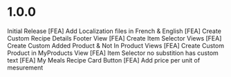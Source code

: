 # 1.0.0
Initial Release
[FEA] Add Localization files in French & English
[FEA] Create Custom Recipe Details Footer View
[FEA] Create Item Selector Views
[FEA] Create Custom Added Product & Not In Product Views
[FEA] Create Custom Product in MyProducts View
[FEA] Item Selector no substition has custom text
[FEA] My Meals Recipe Card Button
[FEA] Add price per unit of mesurement
